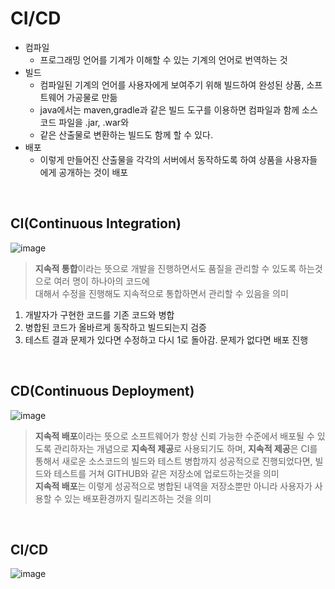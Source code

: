 # CI/CD
* 컴파일
  * 프로그래밍 언어를 기계가 이해할 수 있는 기계의 언어로 번역하는 것
* 빌드
  * 컴파일된 기계의 언어를 사용자에게 보여주기 위해 빌드하여 완성된 상품, 소프트웨어 가공물로 만듦
  * java에서는 maven,gradle과 같은 빌드 도구를 이용하면 컴파일과 함께 소스코드 파일을 .jar, .war와 <br>
  * 같은 산출물로 변환하는 빌드도 함께 할 수 있다.
* 배포
  * 이렇게 만들어진 산출물을 각각의 서버에서 동작하도록 하여 상품을 사용자들에게 공개하는 것이 배포
<BR>
 
## CI(Continuous Integration)
![image](https://user-images.githubusercontent.com/80312713/152519122-7c180b44-0350-4281-864c-5b6c7f70825a.png)
> **지속적 통합**이라는 뜻으로 개발을 진행하면서도 품질을 관리할 수 있도록 하는것으로 여러 명이 하나아의 코드에<BR>
 대해서 수정을 진행해도 지속적으로 통합하면서 관리할 수 있음을 의미
 1. 개발자가 구현한 코드를 기존 코드와 병합
 2. 병합된 코드가 올바르게 동작하고 빌드되는지 검증
 3. 테스트 결과 문제가 있다면 수정하고 다시 1로 돌아감. 문제가 없다면 배포 진행
<BR>
 
## CD(Continuous Deployment)
![image](https://user-images.githubusercontent.com/80312713/152519222-34d28baf-28d8-47e1-964e-8a139c4059a3.png)
> **지속적 배포**이라는 뜻으로 소프트웨어가 항상 신뢰 가능한 수준에서 배포될 수 있도록 관리하자는 개념으로 **지속적 제공**로 사용되기도 하며,
 **지속적 제공**은 CI를 통해서 새로운 소스코드의 빌드와 테스트 병합까지 성공적으로 진행되었다면, 빌드와 테스트를 거쳐 GITHUB와 같은 저장소에 업로드하는것을 의미<BR>
 **지속적 배포**는 이렇게 성공적으로 병합된 내역을 저장소뿐만 아니라 사용자가 사용할 수 있는 배포환경까지 릴리즈하는 것을 의미 
<BR>
 
## CI/CD
![image](https://user-images.githubusercontent.com/80312713/152519182-f4f16809-d960-4ade-a3da-c16b149b5d35.png)
